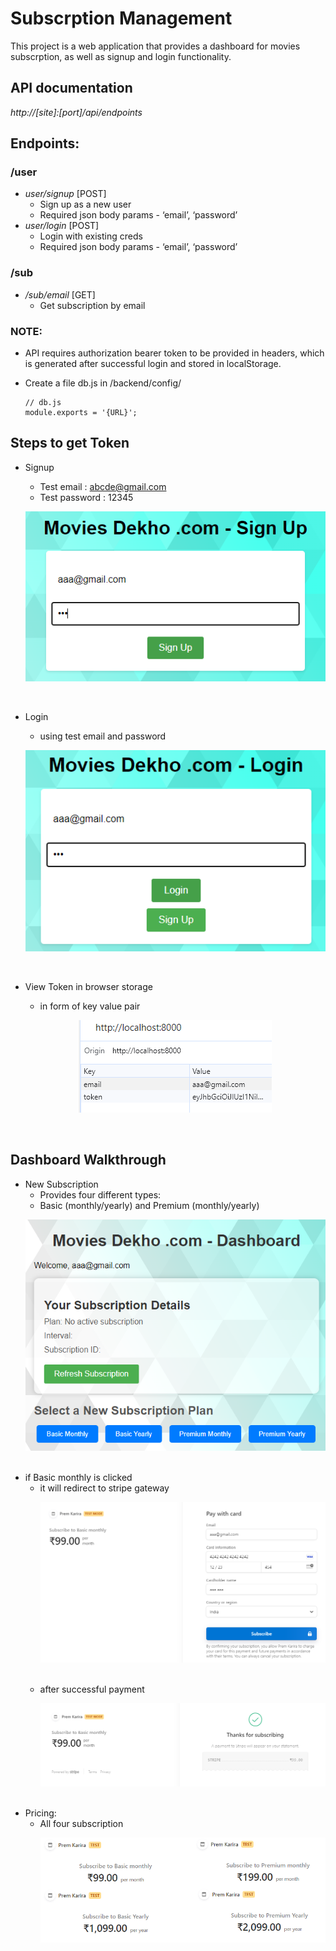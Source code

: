 # Subscrption Management
This project is a web application that provides a dashboard for movies subscrption, as well as signup and login functionality. 


## API documentation

_http://[site]:[port]/api/endpoints_

## Endpoints: 
### /user
* *user/signup* [POST]
   - Sign up as a new user
   - Required json body params - ‘email’, ‘password’
* *user/login* [POST]
   - Login with existing creds
   - Required json body params - ‘email’, ‘password’

### /sub
* */sub/email* [GET] 
  - Get subscription by email



### NOTE: 
* API requires authorization bearer token to be provided in headers, which is generated after successful login and stored in localStorage.

* Create a file db.js in /backend/config/
    ```console
    // db.js
    module.exports = '{URL}'; 
    ```


## Steps to get Token
* Signup
    - Test email : abcde@gmail.com
    - Test password : 12345
    <p align="center"><img src="https://github.com/PremKarira/Subscription_Stripe/blob/main/images/signup.png?raw=true"></p><br>

* Login
    - using test email and password
    <p align="center"><img src="https://github.com/PremKarira/Subscription_Stripe/blob/main/images/login.png?raw=true"></p><br>

* View Token in browser storage
    - in form of key value pair
    <p align="center"><img src="https://github.com/PremKarira/Subscription_Stripe/blob/main/images/token_pair.png?raw=true"></p><br>

## Dashboard Walkthrough
* New Subscription
    - Provides four different types: 
    - Basic (monthly/yearly) and Premium (monthly/yearly)
    <p align="center"><img src="https://github.com/PremKarira/Subscription_Stripe/blob/main/images/dashboard.png?raw=true"></p><br>
* if Basic monthly is clicked
    - it will redirect to stripe gateway <p align="center"><img src="https://github.com/PremKarira/Subscription_Stripe/blob/main/images/basic_monthly.png?raw=true"></p><br>
    - after successful payment <p align="center"><img src="https://github.com/PremKarira/Subscription_Stripe/blob/main/images/successful_basic_monthly.png?raw=true"></p><br>
* Pricing:
    - All four subscription <p align="center"><img src="https://github.com/PremKarira/Subscription_Stripe/blob/main/images/all_four.png?raw=true"></p><br>
    
    